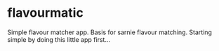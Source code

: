flavourmatic
============

Simple flavour matcher app. Basis for sarnie flavour matching. Starting simple by doing this little app first...
